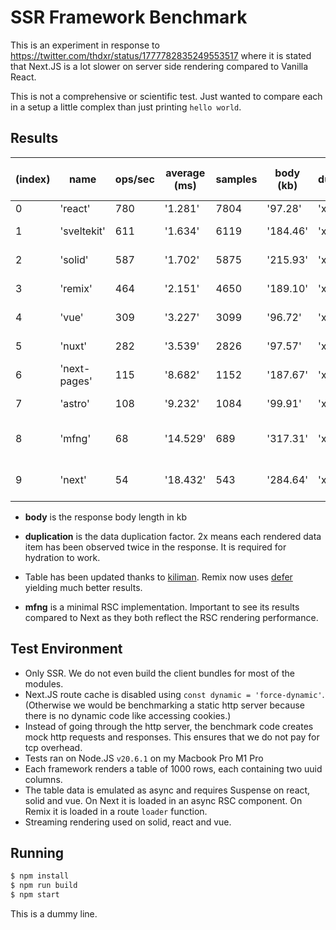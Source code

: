 # SSR Framework Benchmark

This is an experiment in response to https://twitter.com/thdxr/status/1777782835249553517 where it is stated that Next.JS is a lot slower on server side rendering compared to Vanilla React.

This is not a comprehensive or scientific test. Just wanted to compare each in a setup a little complex than just printing `hello world`.

## Results

| (index) | name         | ops/sec | average (ms) | samples | body (kb) | duplication | relative to react |
| ------- | ------------ | ------- | ------------ | ------- | --------- | ----------- | ----------------- |
| 0       | 'react'      | 780     | '1.281'      | 7804    | '97.28'   | 'x1.00'     | ''                |
| 1       | 'sveltekit'  | 611     | '1.634'      | 6119    | '184.46'  | 'x2.00'     | '1.28 x slower'   |
| 2       | 'solid'      | 587     | '1.702'      | 5875    | '215.93'  | 'x2.00'     | '1.33 x slower'   |
| 3       | 'remix'      | 464     | '2.151'      | 4650    | '189.10'  | 'x2.00'     | '1.68 x slower'   |
| 4       | 'vue'        | 309     | '3.227'      | 3099    | '96.72'   | 'x1.00'     | '2.52 x slower'   |
| 5       | 'nuxt'       | 282     | '3.539'      | 2826    | '97.57'   | 'x1.00'     | '2.77 x slower'   |
| 6       | 'next-pages' | 115     | '8.682'      | 1152    | '187.67'  | 'x2.00'     | '6.78 x slower'   |
| 7       | 'astro'      | 108     | '9.232'      | 1084    | '99.91'   | 'x1.00'     | '7.22 x slower'   |
| 8       | 'mfng'       | 68      | '14.529'     | 689     | '317.31'  | 'x2.50'     | '11.47 x slower'  |
| 9       | 'next'       | 54      | '18.432'     | 543     | '284.64'  | 'x2.00'     | '14.44 x slower'  |

- **body** is the response body length in kb
- **duplication** is the data duplication factor. 2x means each rendered data item has been observed twice in the response. It is required for hydration to work.

- Table has been updated thanks to [kiliman](https://github.com/kiliman). Remix now uses [defer](https://remix.run/docs/en/main/utils/defer) yielding much better results.
- **mfng** is a minimal RSC implementation. Important to see its results compared to Next as they both reflect the RSC rendering performance.

## Test Environment

- Only SSR. We do not even build the client bundles for most of the modules.
- Next.JS route cache is disabled using `const dynamic = 'force-dynamic'`. (Otherwise we would be benchmarking a static http server because there is no dynamic code like accessing cookies.)
- Instead of going through the http server, the benchmark code creates mock http requests and responses. This ensures that we do not pay for tcp overhead.
- Tests ran on Node.JS `v20.6.1` on my Macbook Pro M1 Pro
- Each framework renders a table of 1000 rows, each containing two uuid columns.
- The table data is emulated as async and requires Suspense on react, solid and vue. On Next it is loaded in an async RSC component. On Remix it is loaded in a route `loader` function.
- Streaming rendering used on solid, react and vue.

## Running

```sh
$ npm install
$ npm run build
$ npm start
```


This is a dummy line.